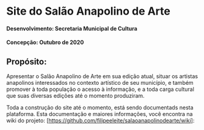 # Site do Salão Anapolino de Arte
#### Desenvolvimento: Secretaria Municipal de Cultura
#### Concepção: Outubro de 2020

## Propósito:
Apresentar o Salão Anapolino de Arte em sua edição atual, situar
os artistas anapolinos interessados no contexto artístico de seu município,
e também promover à toda população o acesso à informação, e a toda
carga cultural que suas diversas edições até o momento produziram.

Toda a construção do site até o momento, está sendo documentads nesta plataforma.
Esta documentação e maiores informações, você encontra na wiki do projeto: [https://github.com/filipeeleite/salaoanapolinodearte/wiki]:
